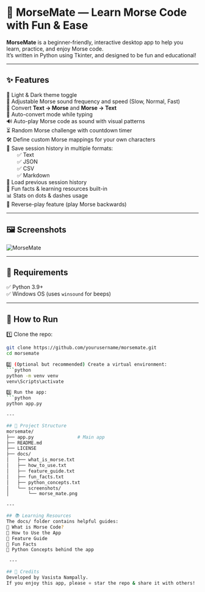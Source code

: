 # 🚀 MorseMate — Learn Morse Code with Fun & Ease

**MorseMate** is a beginner-friendly, interactive desktop app to help you learn, practice, and enjoy Morse code.  
It’s written in Python using Tkinter, and designed to be fun and educational!

---

## ✨ Features

🎨 Light & Dark theme toggle  
🎵 Adjustable Morse sound frequency and speed (Slow, Normal, Fast)  
📝 Convert **Text → Morse** and **Morse → Text**  
🔄 Auto-convert mode while typing  
🔊 Auto-play Morse code as sound with visual patterns  
⏳ Random Morse challenge with countdown timer  
🛠️ Define custom Morse mappings for your own characters  
📄 Save session history in multiple formats:  
  ✅ Text  
  ✅ JSON  
  ✅ CSV  
  ✅ Markdown  
📂 Load previous session history  
🎉 Fun facts & learning resources built-in  
📊 Stats on dots & dashes usage  
🎯 Reverse-play feature (play Morse backwards)

---

## 🖼️ Screenshots
 
![MorseMate]("screenshots/Morse_Mate.png)

---

## 🧰 Requirements

✅ Python 3.9+  
✅ Windows OS (uses `winsound` for beeps)  

---

## 🚀 How to Run

1️⃣ Clone the repo:
```bash
git clone https://github.com/yourusername/morsemate.git
cd morsemate

2️⃣ (Optional but recommended) Create a virtual environment:
```python
python -m venv venv
venv\Scripts\activate

3️⃣ Run the app:
```python
python app.py

--- 

## 📂 Project Structure
morsemate/
├── app.py                # Main app
├── README.md
├── LICENSE
├── docs/
│   ├── what_is_morse.txt
│   ├── how_to_use.txt
│   ├── feature_guide.txt
│   ├── fun_facts.txt
│   ├── python_concepts.txt
│   └── screenshots/
│       └── morse_mate.png

---

## 📚 Learning Resources
The docs/ folder contains helpful guides:
📖 What is Morse Code?
📖 How to Use the App
📖 Feature Guide
📖 Fun Facts
📖 Python Concepts behind the app

 ---

## 🧡 Credits
Developed by Vasista Nampally.
If you enjoy this app, please ⭐ star the repo & share it with others!

